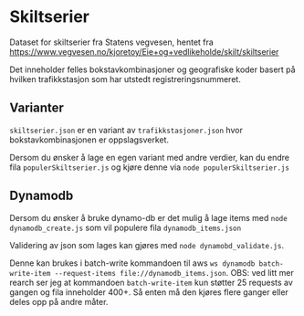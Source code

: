 # Skiltserier

Dataset for skiltserier fra Statens vegvesen, hentet fra https://www.vegvesen.no/kjoretoy/Eie+og+vedlikeholde/skilt/skiltserier

Det inneholder felles bokstavkombinasjoner og geografiske koder basert på hvilken trafikkstasjon som har utstedt registreringsnummeret.

## Varianter

`skiltserier.json` er en variant av `trafikkstasjoner.json` hvor bokstavkombinasjonen er oppslagsverket. 

Dersom du ønsker å lage en egen variant med andre verdier, kan du endre fila `populerSkiltserier.js` og kjøre denne via  `node populerSkiltserier.js`


## Dynamodb

Dersom du ønsker å bruke dynamo-db er det mulig å lage items med `node dynamodb_create.js` som vil populere fila `dynamodb_items.json`

Validering av json som lages kan gjøres med `node dynamobd_validate.js`.

Denne kan brukes i batch-write kommandoen til aws `ws dynamodb batch-write-item --request-items file://dynamodb_items.json`. OBS: ved
litt mer rearch ser jeg at kommandoen `batch-write-item` kun støtter 25 requests av gangen og fila inneholder 400+. Så enten må den kjøres
flere ganger eller deles opp på andre måter.